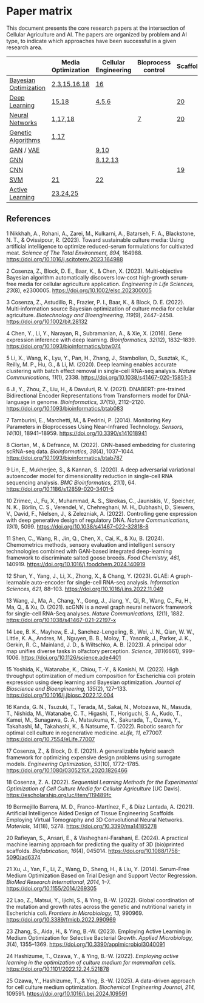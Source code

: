 # Paper matrix
This document presents the core research papers at the intersection of Cellular Agriculture and AI. The papers are organized by problem and AI type, to indicate which approaches have been successful in a given research area.

| | Media Optimization | Cellular Engineering | Bioprocess control | Scaffolding  | Sensory Prediction |
|---|---|---|---|---|---| 
| [Bayesian Optimization](https://en.wikipedia.org/wiki/Bayesian_optimization) | [2](#2),[3](#3),[15](#15),[16](#16),[18](#18) | [16](#16) | | | |
| [Deep Learning](https://en.wikipedia.org/wiki/Deep_learning) | [15](#15),[18](#18) | [4](#4),[5](#5),[6](#6) | | [20](#20) | |
| [Neural Networks](https://en.wikipedia.org/wiki/Neural_network) | [1](#1),[17](#17),[18](#18) | | [7](#7) | [20](#20) | |
| [Genetic Algorithms](https://en.wikipedia.org/wiki/Genetic_algorithm) | [1](#1),[17](#17) |  | | 
| [GAN](https://en.wikipedia.org/wiki/Generative_adversarial_network) / [VAE](https://en.wikipedia.org/wiki/Variational_autoencoder) | | [9](#9),[10](#10) | | | [11](#11) |
| [GNN](https://en.wikipedia.org/wiki/Graph_neural_network) | | [8](#8),[12](#12),[13](#13)| | | [14](#14) |
| [CNN](https://en.wikipedia.org/wiki/Convolutional_neural_network) | | | | [19](#19) | [11](#11) |
| [SVM](https://en.wikipedia.org/wiki/Support_vector_machine) | [21](#21) | [22](#22) | |  |  |
| [Active Learning](https://en.wikipedia.org/wiki/Active_learning_(machine_learning)) | [23](#23),[24](#24),[25](#25) | | | | |


## References

<a id="1">1</a> Nikkhah, A., Rohani, A., Zarei, M., Kulkarni, A., Batarseh, F. A., Blackstone, N. T., & Ovissipour, R. (2023). Toward sustainable culture media: Using artificial intelligence to optimize reduced-serum formulations for cultivated meat. *Science of The Total Environment, 894,* 164988. https://doi.org/10.1016/j.scitotenv.2023.164988

<a id="2">2</a> Cosenza, Z., Block, D. E., Baar, K., & Chen, X. (2023). Multi‐objective Bayesian algorithm automatically discovers low‐cost high‐growth serum‐free media for cellular agriculture application. *Engineering in Life Sciences, 23*(8), e2300005. https://doi.org/10.1002/elsc.202300005

<a id="3">3</a> Cosenza, Z., Astudillo, R., Frazier, P. I., Baar, K., & Block, D. E. (2022). Multi‐information source Bayesian optimization of culture media for cellular agriculture. *Biotechnology and Bioengineering, 119*(9), 2447–2458. https://doi.org/10.1002/bit.28132

<a id="4">4</a> Chen, Y., Li, Y., Narayan, R., Subramanian, A., & Xie, X. (2016). Gene expression inference with deep learning. *Bioinformatics, 32*(12), 1832–1839. https://doi.org/10.1093/bioinformatics/btw074

<a id="5">5</a> Li, X., Wang, K., Lyu, Y., Pan, H., Zhang, J., Stambolian, D., Susztak, K., Reilly, M. P., Hu, G., & Li, M. (2020). Deep learning enables accurate clustering with batch effect removal in single-cell RNA-seq analysis. *Nature Communications, 11*(1), 2338. https://doi.org/10.1038/s41467-020-15851-3

<a id="6">6</a> Ji, Y., Zhou, Z., Liu, H., & Davuluri, R. V. (2021). DNABERT: pre-trained Bidirectional Encoder Representations from Transformers model for DNA-language in genome. *Bioinformatics, 37*(15), 2112–2120. https://doi.org/10.1093/bioinformatics/btab083

<a id="7">7</a> Tamburini, E., Marchetti, M., & Pedrini, P. (2014). Monitoring Key Parameters in Bioprocesses Using Near-Infrared Technology. *Sensors, 14*(10), 18941–18959. https://doi.org/10.3390/s141018941

<a id="8">8</a> Ciortan, M., & Defrance, M. (2022). GNN-based embedding for clustering scRNA-seq data. *Bioinformatics, 38*(4), 1037–1044. https://doi.org/10.1093/bioinformatics/btab787

<a id="9">9</a> Lin, E., Mukherjee, S., & Kannan, S. (2020). A deep adversarial variational autoencoder model for dimensionality reduction in single-cell RNA sequencing analysis. *BMC Bioinformatics, 21*(1), 64. https://doi.org/10.1186/s12859-020-3401-5

<a id="10">10</a> Zrimec, J., Fu, X., Muhammad, A. S., Skrekas, C., Jauniskis, V., Speicher, N. K., Börlin, C. S., Verendel, V., Chehreghani, M. H., Dubhashi, D., Siewers, V., David, F., Nielsen, J., & Zelezniak, A. (2022). Controlling gene expression with deep generative design of regulatory DNA. *Nature Communications, 13*(1), 5099. https://doi.org/10.1038/s41467-022-32818-8

<a id="11">11</a> Shen, C., Wang, R., Jin, Q., Chen, X., Cai, K., & Xu, B. (2024). Chemometrics methods, sensory evaluation and intelligent sensory technologies combined with GAN-based integrated deep-learning framework to discriminate salted goose breeds. *Food Chemistry, 461,* 140919. https://doi.org/10.1016/j.foodchem.2024.140919

<a id="12">12</a> Shan, Y., Yang, J., Li, X., Zhong, X., & Chang, Y. (2023). GLAE: A graph-learnable auto-encoder for single-cell RNA-seq analysis. *Information Sciences, 621,* 88–103. https://doi.org/10.1016/j.ins.2022.11.049

<a id="13">13</a> Wang, J., Ma, A., Chang, Y., Gong, J., Jiang, Y., Qi, R., Wang, C., Fu, H., Ma, Q., & Xu, D. (2021). scGNN is a novel graph neural network framework for single-cell RNA-Seq analyses. *Nature Communications, 12*(1), 1882. https://doi.org/10.1038/s41467-021-22197-x



<a id="14">14</a> Lee, B. K., Mayhew, E. J., Sanchez-Lengeling, B., Wei, J. N., Qian, W. W., Little, K. A., Andres, M., Nguyen, B. B., Moloy, T., Yasonik, J., Parker, J. K., Gerkin, R. C., Mainland, J. D., & Wiltschko, A. B. (2023). A principal odor map unifies diverse tasks in olfactory perception. *Science, 381*(6661), 999–1006. https://doi.org/10.1126/science.ade4401



<a id="15">15</a> Yoshida, K., Watanabe, K., Chiou, T.-Y., & Konishi, M. (2023). High throughput optimization of medium composition for Escherichia coli protein expression using deep learning and Bayesian optimization. *Journal of Bioscience and Bioengineering, 135*(2), 127–133. https://doi.org/10.1016/j.jbiosc.2022.12.004

<a id="16">16</a> Kanda, G. N., Tsuzuki, T., Terada, M., Sakai, N., Motozawa, N., Masuda, T., Nishida, M., Watanabe, C. T., Higashi, T., Horiguchi, S. A., Kudo, T., Kamei, M., Sunagawa, G. A., Matsukuma, K., Sakurada, T., Ozawa, Y., Takahashi, M., Takahashi, K., & Natsume, T. (2022). Robotic search for optimal cell culture in regenerative medicine. *eLife, 11,* e77007. https://doi.org/10.7554/eLife.77007

<a id="17">17</a> Cosenza, Z., & Block, D. E. (2021). A generalizable hybrid search framework for optimizing expensive design problems using surrogate models. *Engineering Optimization, 53*(10), 1772–1785. https://doi.org/10.1080/0305215X.2020.1826466

<a id="18">18</a> Cosenza, Z. A. (2022). *Sequential Learning Methods for the Experimental Optimization of Cell Culture Media for Cellular Agriculture* [UC Davis]. https://escholarship.org/uc/item/119489fc

<a id="19">19</a> Bermejillo Barrera, M. D., Franco-Martínez, F., & Díaz Lantada, A. (2021). Artificial Intelligence Aided Design of Tissue Engineering Scaffolds Employing Virtual Tomography and 3D Convolutional Neural Networks. *Materials, 14*(18), 5278. https://doi.org/10.3390/ma14185278

<a id="20">20</a> Rafieyan, S., Ansari, E., & Vasheghani-Farahani, E. (2024). A practical machine learning approach for predicting the quality of 3D (bio)printed scaffolds. *Biofabrication, 16*(4), 045014. https://doi.org/10.1088/1758-5090/ad6374

<a id="21">21</a> Xu, J., Yan, F., Li, Z., Wang, D., Sheng, H., & Liu, Y. (2014). Serum-Free Medium Optimization Based on Trial Design and Support Vector Regression. *BioMed Research International, 2014,* 1–7. https://doi.org/10.1155/2014/269305

<a id="22">22</a> Lao, Z., Matsui, Y., Ijichi, S., & Ying, B.-W. (2022). Global coordination of the mutation and growth rates across the genetic and nutritional variety in Escherichia coli. *Frontiers in Microbiology, 13,* 990969. https://doi.org/10.3389/fmicb.2022.990969

<a id="23">23</a> Zhang, S., Aida, H., & Ying, B.-W. (2023). Employing Active Learning in Medium Optimization for Selective Bacterial Growth. *Applied Microbiology, 3*(4), 1355–1369. https://doi.org/10.3390/applmicrobiol3040091

<a id="24">24</a> Hashizume, T., Ozawa, Y., & Ying, B.-W. (2022). *Employing active learning in the optimization of culture medium for mammalian cells.* https://doi.org/10.1101/2022.12.24.521878

<a id="25">25</a> Ozawa, Y., Hashizume, T., & Ying, B.-W. (2025). A data-driven approach for cell culture medium optimization. *Biochemical Engineering Journal, 214,* 109591. https://doi.org/10.1016/j.bej.2024.109591
